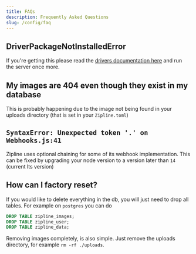 ```yaml
---
title: FAQs
description: Frequently Asked Questions
slug: /config/faq
---
```


## DriverPackageNotInstalledError
If you're getting this please read the [drivers documentation here](/docs/config/getting-started#installing-database-drivers) and run the server once more.

## My images are 404 even though they exist in my database
This is probably happening due to the image not being found in your uploads directory (that is set in your `Zipline.toml`)

## `SyntaxError: Unexpected token '.' on Webhooks.js:41`
Zipline uses optional chaining for some of its webhook implementation. This can be fixed by upgrading your node version to a version later than `14` (current lts version)

## How can I factory reset?
If you would like to delete everything in the db, you will just need to drop all tables. For example on `postgres` you can do

```sql
DROP TABLE zipline_images;
DROP TABLE zipline_user;
DROP TABLE zipline_data;
```

Removing images completely, is also simple. Just remove the uploads directory, for example `rm -rf ./uploads`.